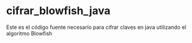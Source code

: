 # cifrar_blowfish_java
Este es el código fuente necesarío para cifrar claves en java utilizando el algoritmo Blowfish
